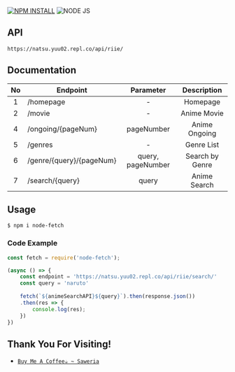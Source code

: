 [![NPM INSTALL](http://img.shields.io/badge/npm-install-blue.svg?style=flat&logo=npm)](https://docs.npmjs.com/getting-started/installing-npm-packages-locally) ![NODE JS](http://img.shields.io/badge/Node-JS-teal.svg?style=flat&logo=node.js)
## **API**
```
https://natsu.yuu02.repl.co/api/riie/
```
## **Documentation**
| No | Endpoint | Parameter | Description |
| :---: | ------ | :------: | :--------: |
| 1 | /homepage | - | Homepage |
| 2 | /movie | - | Anime Movie | 
| 4 | /ongoing/{pageNum}| pageNumber | Anime Ongoing |
| 5 | /genres | - | Genre List |
| 6 | /genre/{query}/{pageNum}| query, pageNumber | Search by Genre |
| 7 | /search/{query} | query | Anime Search |

## **Usage**
```
$ npm i node-fetch
```
### **Code Example**
```js
const fetch = require('node-fetch');

(async () => {
    const endpoint = 'https://natsu.yuu02.repl.co/api/riie/search/'
    const query = 'naruto'
    
    fetch(`${animeSearchAPI}${query}`).then(response.json())
    .then(res => {
        console.log(res);
    })
})
```
## **Thank You For Visiting!**
* [`Buy Me A Coffee☕ ~ Saweria`](https://saweria.co/Natsu062)
